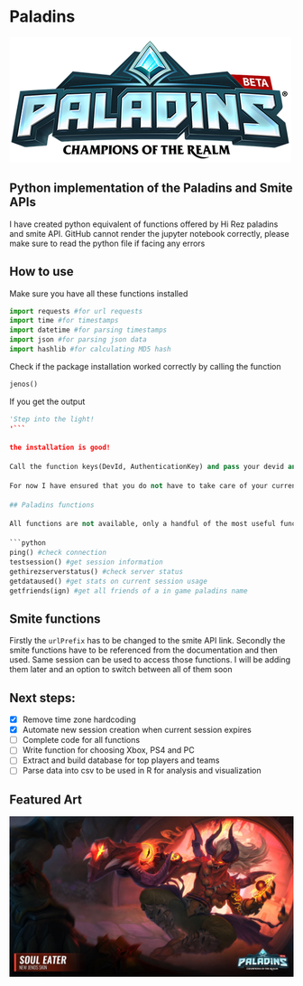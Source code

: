 # Paladins

![](https://github.com/shubhstiws/paladins/blob/master/logo.png)

## Python implementation of the Paladins and Smite APIs

I have created python equivalent of functions offered by Hi Rez paladins and smite API. GitHub cannot render the jupyter notebook correctly, please make sure to read the python file if facing any errors

## How to use

Make sure you have all these functions installed 

```python
import requests #for url requests
import time #for timestamps
import datetime #for parsing timestamps
import json #for parsing json data
import hashlib #for calculating MD5 hash
```

Check if the package installation worked correctly by calling the function 

```python 
jenos()
```

If you get the output 

```python 
'Step into the light!
'``` 

the installation is good!

Call the function keys(DevId, AuthenticationKey) and pass your devid and authentication keys which can be obtained by submitting a request to HiRez Dev team. This sets up the keys in the global variables to be used by other functions

For now I have ensured that you do not have to take care of your current timezone while making API calls, but if you still get timestamp errors then check the timestamp of the server and adjust your timestamp accordingly. I also create a new session automatically if the current session expires but have not tested this throughly

## Paladins functions

All functions are not available, only a handful of the most useful functions are available, I will be adding all of them soon.

```python
ping() #check connection
testsession() #get session information
gethirezserverstatus() #check server status
getdataused() #get stats on current session usage
getfriends(ign) #get all friends of a in game paladins name
```

## Smite functions

Firstly the `urlPrefix` has to be changed to the smite API link. Secondly the smite functions have to be referenced from the documentation and then used. Same session can be used to access those functions. I will be adding them later and an option to switch between all of them soon 

## Next steps:

* [x] Remove time zone hardcoding
* [x] Automate new session creation when current session expires
* [ ] Complete code for all functions
* [ ] Write function for choosing Xbox, PS4 and PC
* [ ] Extract and build database for top players and teams
* [ ] Parse data into csv to be used in R for analysis and visualization

## Featured Art

![](https://github.com/shubhstiws/paladins/blob/master/jenos.jpg)

